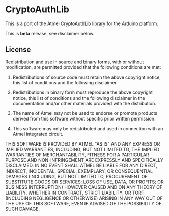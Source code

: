 # CryptoAuthLib

This is a port of the Atmel
[CryptoAuthLib](http://www.atmel.com/tools/CryptoAuthLib.aspx) library
for the Arduino platform.

This is **beta** release, see disclaimer below.

## License

Redistribution and use in source and binary forms, with or without
modification, are permitted provided that the following conditions are met:

1. Redistributions of source code must retain the above copyright notice,
   this list of conditions and the following disclaimer.

2. Redistributions in binary form must reproduce the above copyright notice,
   this list of conditions and the following disclaimer in the documentation
   and/or other materials provided with the distribution.

3. The name of Atmel may not be used to endorse or promote products derived
   from this software without specific prior written permission.

4. This software may only be redistributed and used in connection with an
   Atmel integrated circuit.

THIS SOFTWARE IS PROVIDED BY ATMEL "AS IS" AND ANY EXPRESS OR IMPLIED
WARRANTIES, INCLUDING, BUT NOT LIMITED TO, THE IMPLIED WARRANTIES OF
MERCHANTABILITY, FITNESS FOR A PARTICULAR PURPOSE AND NON-INFRINGEMENT ARE
EXPRESSLY AND SPECIFICALLY DISCLAIMED. IN NO EVENT SHALL ATMEL BE LIABLE FOR
ANY DIRECT, INDIRECT, INCIDENTAL, SPECIAL, EXEMPLARY, OR CONSEQUENTIAL
DAMAGES (INCLUDING, BUT NOT LIMITED TO, PROCUREMENT OF SUBSTITUTE GOODS
OR SERVICES; LOSS OF USE, DATA, OR PROFITS; OR BUSINESS INTERRUPTION)
HOWEVER CAUSED AND ON ANY THEORY OF LIABILITY, WHETHER IN CONTRACT,
STRICT LIABILITY, OR TORT (INCLUDING NEGLIGENCE OR OTHERWISE) ARISING IN
ANY WAY OUT OF THE USE OF THIS SOFTWARE, EVEN IF ADVISED OF THE
POSSIBILITY OF SUCH DAMAGE.
